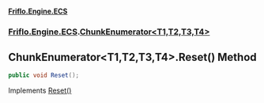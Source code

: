 #### [Friflo.Engine.ECS](index.md#'index')
### [Friflo.Engine.ECS](Friflo.Engine.ECS.md#'Friflo.Engine.ECS').[ChunkEnumerator&lt;T1,T2,T3,T4&gt;](ChunkEnumerator_T1,T2,T3,T4_.md#'Friflo.Engine.ECS.ChunkEnumerator<T1,T2,T3,T4>')

## ChunkEnumerator<T1,T2,T3,T4>.Reset() Method

```csharp
public void Reset();
```

Implements [Reset()](https://docs.microsoft.com/en-us/dotnet/api/System.Collections.IEnumerator.Reset#'System.Collections.IEnumerator.Reset')